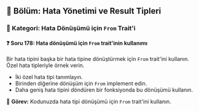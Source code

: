 ## 📘 Bölüm: Hata Yönetimi ve Result Tipleri  
### 🔹 Kategori: Hata Dönüşümü için `From` Trait'i  
#### ❓ Soru 178: Hata dönüşümü için `From` trait'inin kullanımı

Bir hata tipini başka bir hata tipine dönüştürmek için `From` trait'ini kullanın. Özel hata tipleriyle örnek verin.

- İki özel hata tipi tanımlayın.
- Birinden diğerine dönüşüm için `From` implement edin.
- Daha geniş hata tipini döndüren bir fonksiyonda bu dönüşümü kullanın.

🔧 **Görev:** Kodunuzda hata tipi dönüşümü için `From` trait'ini kullanın.
